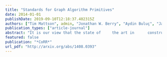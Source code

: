 ```yaml
---
title: "Standards for Graph Algorithm Primitives"
date: 2014-01-01
publishDate: 2019-09-10T12:18:37.402315Z
authors: ["Tim Mattson", admin, "Jonathan W. Berry", "Aydin Buluç", "Jack J. Dongarra", "Christos Faloutsos", "John Feo", "John R. Gilbert", "Joseph Gonzalez", "Bruce Hendrickson", "Jeremy Kepner", "Charles E. Leiserson", "Andrew Lumsdaine", "David A. Padua", "Stephen W. Poole", "Steven P. Reinhardt", "Mike Stonebraker", "Steve Wallach", "Andrew Yoo"]
publication_types: ["article-journal"]
abstract: "It is our view that the state of     the art in      constructing a  large collection of graph       algorithms in terms     of linear algebraic operations  is mature       enough to support       the emergence of a      standard set of primitive       building        blocks. This paper is a position paper defining the     problem and     announcing our intention to     launch an       open effort to  define this standard."
featured: false
publication: "*CoRR*"
url_pdf: "http://arxiv.org/abs/1408.0393"
---
```


